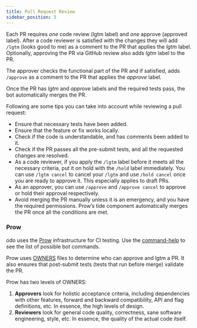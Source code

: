 ```yaml
---
title: Pull Request Review
sidebar_position: 5
---
```


Each PR requires *one* code review (lgtm label) and *one* approve (approved label).
After a code reviewer is satisfied with the changes they will add `/lgtm` (looks good to me) as a comment to the PR that applies the *lgtm* label. Optionally, approving the PR via GitHub review also adds *lgtm* label to the PR.

The approver checks the functional part of the PR and if satisfied, adds `/approve` as a comment to the PR that applies the *approve* label.

Once the PR has *lgtm* and *approve* labels and the required tests pass, the bot automatically merges the PR.

Following are some tips you can take into account while reviewing a pull request:
- Ensure that necessary tests have been added.
- Ensure that the feature or fix works locally.
- Check if the code is understandable, and has comments been added to it. 
- Check if the PR passes all the pre-submit tests, and all the requested changes are resolved.
- As a code reviewer, if you apply the `/lgtm` label before it meets all the necessary criteria, put it on hold with the `/hold` label immediately. You can use `/lgtm cancel` to cancel your `/lgtm` and use `/hold cancel` once you are ready to approve it. This especially applies to draft PRs.
- As an approver, you can use `/approve` and `/approve cancel` to approve or hold their approval respectively.
- Avoid merging the PR manually unless it is an emergency, and you have the required permissions. Prow’s tide component automatically merges the PR once all the conditions are met.

### Prow
odo uses the [Prow](https://github.com/kubernetes/test-infra/tree/master/prow) infrastructure for CI testing. Use the [command-help](https://prow.ci.openshift.org/command-help) to see the list of possible bot commands.

Prow uses [OWNERS](https://github.com/kubernetes/community/blob/master/contributors/guide/owners.md) files to determine who can approve and lgtm a PR.
It also ensures that post-submit tests (tests that run before merge) validate the PR. 

Prow has two levels of OWNERS:
   1. **Approvers** look for holistic acceptance criteria, including dependencies with other features, forward and backward compatibility, API and flag definitions, etc. In essence, the high levels of design.
   2. **Reviewers** look for general code quality, correctness, sane software engineering, style, etc. In essence, the quality of the actual code itself.

